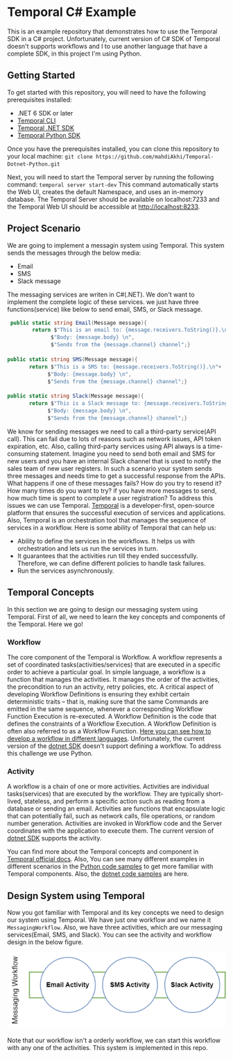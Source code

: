 # Temporal C# Example
This is an example repository that demonstrates how to use the Temporal SDK in a C# project. Unfortunately, current version of C# SDK of Temporal doesn't supports workflows and I to use another language that have a complete SDK, in this project I'm using Python.

## Getting Started
To get started with this repository, you will need to have the following prerequisites installed:
- .NET 6 SDK or later
- [Temporal CLI](https://docs.temporal.io/application-development/foundations#run-a-development-server)
- [Temporal .NET SDK](https://github.com/temporalio/sdk-dotnet/)
- [Temporal Python SDK](https://github.com/temporalio/sdk-python)

Once you have the prerequisites installed, you can clone this repository to your local machine:
`git clone https://github.com/mahdiAkhi/Temporal-Dotnet-Python.git`

Next, you will need to start the Temporal server by running the following command:
`temporal server start-dev`
This command automatically starts the Web UI, creates the default Namespace, and uses an in-memory database. The Temporal Server should be available on localhost:7233 and the Temporal Web UI should be accessible at [http://localhost:8233](http://localhost:8233).

## Project Scenario
We are going to implement a messagin system using Temporal. This system sends the messages through the below media:
- Email
- SMS
- Slack message

The messaging services are writen in C#(.NET). We don't want to implement the complete logic of these services. we just have three functions(service) like below to send email, SMS, or Slack message.

```csharp
 public static string Email(Message message){
        return $"This is an email to: {message.receivers.ToString()}.\n"+
              $"Body: {message.body} \n", 
              $"Sends from the {message.channel} channel";}
        
public static string SMS(Message message){
       return $"This is a SMS to: {message.receivers.ToString()}.\n"+
             $"Body: {message.body} \n", 
             $"Sends from the {message.channel} channel";}
        
public static string Slack(Message message){
       return $"This is a Slack message to: {message.receivers.ToString()}.\n"+
             $"Body: {message.body} \n", 
             $"Sends from the {message.channel} channel";}
```
        
We know for sending messages we need to call a third-party service(API call). This can fail due to lots of reasons such as network issues, API token expiration, etc. 
Also, calling third-party services using API always is a time-consuming statement. Imagine you need to send both email and SMS for new users and you have an internal Slack channel that is used to notify the sales team of new user registers. In such a scenario your system sends three messages and needs time to get a successful response from the APIs. What happens if one of these messages fails? How do you try to resend it? How many times do you want to try? if you have more messages to send, how much time is spent to complete a user registration?
To address this issues we can use Temporal.
[Temporal](https://temporal.io) is a developer-first, open-source platform that ensures the successful execution of services and applications. Also, Temporal is an orchestration tool that manages the sequence of services in a workflow. Here is some ability of Temporal that can help us:

- Ability to define the services in the workflows. It helps us with orchestration and lets us run the services in turn.
- It guarantees that the activities run till they ended successfully. Therefore, we can define different policies to handle task failures.
- Run the services asynchronously.

## Temporal Concepts
In this section we are going to design our messaging system using Temporal. First of all, we need to learn the key concepts and components of the Temporal. Here we go!

### Workflow
The core component of the Temporal is Workflow.  A workflow represents a set of coordinated tasks(activities/services) that are executed in a specific order to achieve a particular goal. In simple language, a workflow is a function that manages the activities. It manages the order of the activities, the precondition to run an activity, retry policies, etc. A critical aspect of developing Workflow Definitions is ensuring they exhibit certain deterministic traits – that is, making sure that the same Commands are emitted in the same sequence, whenever a corresponding Workflow Function Execution is re-executed.
A Workflow Definition is the code that defines the constraints of a Workflow Execution. A Workflow Definition is often also referred to as a Workflow Function. [Here you can see how to develop a workflow in different languages](https://docs.temporal.io/application-development/foundations#develop-workflows).
Unfortunately, the current version of the [dotnet SDK](https://github.com/temporalio/sdk-dotnet) doesn't support defining a workflow. To address this challenge we use Python.

### Activity
A workflow is a chain of one or more activities. Activities are individual tasks(services) that are executed by the workflow. They are typically short-lived, stateless, and perform a specific action such as reading from a database or sending an email. Activities are functions that encapsulate logic that can potentially fail, such as network calls, file operations, or random number generation. Activities are invoked in Workflow code and the Server coordinates with the application to execute them. The current version of [dotnet SDK](https://github.com/temporalio/sdk-dotnet) supports the activity.

You can find more about the Temporal concepts and component in [Temporal official docs](https://docs.temporal.io/workflows). Also, You can see many different examples in different scenarios in the [Python code samples](https://github.com/temporalio/samples-python) to get more familiar with Temporal components. Also, the [dotnet code samples](https://github.com/temporalio/samples-dotnet) are here.

## Design System using Temporal
Now you got familiar with Temporal and its key concepts we need to design our system using Temporal. 
We have just one workflow and we name it `MessagingWorkflow`. Also, we have three activities, which are our messaging services(Email, SMS, and Slack).
You can see the activity and workflow design in the below figure.
<p align="center">
 <img src="https://github.com/mahdiAkhi/Tempora-DotNet-Python/blob/main/blob/design.png" />
</p>


Note that our workflow isn't a orderly workflow, we can start this workflow with any one of the activities.
This system is implemented in this repo.
